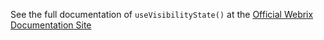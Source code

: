See the full documentation of `useVisibilityState()` at the 
[Official Webrix Documentation Site](http://webrix.amdocs.com/docs/hooks/useVisibilityState)